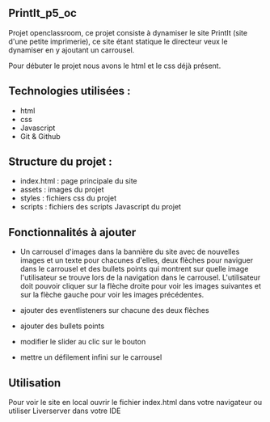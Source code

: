 
## PrintIt_p5_oc

Projet openclassroom, ce projet consiste à dynamiser le site PrintIt (site d'une petite imprimerie), ce site étant statique le directeur veux le dynamiser en y ajoutant un carrousel.

Pour débuter le projet nous avons le html et le css déjà présent.

## Technologies utilisées : 
- html
- css
- Javascript
- Git & Github

## Structure du projet :

- index.html : page principale du site
- assets : images du projet
- styles : fichiers css du projet
- scripts : fichiers des scripts Javascript du projet

## Fonctionnalités à ajouter 
- Un carrousel d'images dans la bannière du site avec de nouvelles images et un texte pour chacunes d'elles, deux flèches pour naviguer dans le carrousel et des bullets points qui montrent sur quelle image l'utilisateur se trouve lors de la navigation dans le carrousel.
L'utilisateur doit pouvoir cliquer sur la flèche droite pour voir les images suivantes et sur la flèche gauche pour voir les images précédentes.

 - ajouter des eventlisteners sur chacune des deux flèches
 - ajouter des bullets points
 - modifier le slider au clic sur le bouton
 - mettre un défilement infini sur le carrousel

## Utilisation
Pour voir le site en local ouvrir le fichier index.html dans votre navigateur ou utiliser Liverserver dans votre IDE


